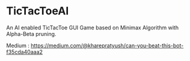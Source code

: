 # TicTacToeAI
An AI enabled TicTacToe GUI Game based on Minimax Algorithm with Alpha-Beta pruning.

Medium : https://medium.com/@kharepratyush/can-you-beat-this-bot-f35cda40aaa2
